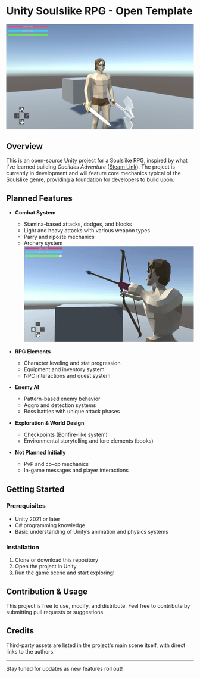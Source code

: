# Unity Soulslike RPG - Open Template

![Thumb](thumb.png)

## Overview

This is an open-source Unity project for a Soulslike RPG, inspired by what I've learned building _Cacildes Adventure_ ([Steam Link](https://store.steampowered.com/app/2617740/Cacildes_Adventure/)). The project is currently in development and will feature core mechanics typical of the Soulslike genre, providing a foundation for developers to build upon.

## Planned Features

- **Combat System**

  - Stamina-based attacks, dodges, and blocks
  - Light and heavy attacks with various weapon types
  - Parry and riposte mechanics
  - Archery system
    ![Thumb](archery.gif)

- **RPG Elements**

  - Character leveling and stat progression
  - Equipment and inventory system
  - NPC interactions and quest system

- **Enemy AI**

  - Pattern-based enemy behavior
  - Aggro and detection systems
  - Boss battles with unique attack phases

- **Exploration & World Design**

  - Checkpoints (Bonfire-like system)
  - Environmental storytelling and lore elements (books)

- **Not Planned Initially**
  - PvP and co-op mechanics
  - In-game messages and player interactions

## Getting Started

### Prerequisites

- Unity 2021 or later
- C# programming knowledge
- Basic understanding of Unity’s animation and physics systems

### Installation

1. Clone or download this repository
2. Open the project in Unity
3. Run the game scene and start exploring!

## Contribution & Usage

This project is free to use, modify, and distribute. Feel free to contribute by submitting pull requests or suggestions.

## Credits

Third-party assets are listed in the project's main scene itself, with direct links to the authors.

---

Stay tuned for updates as new features roll out!
